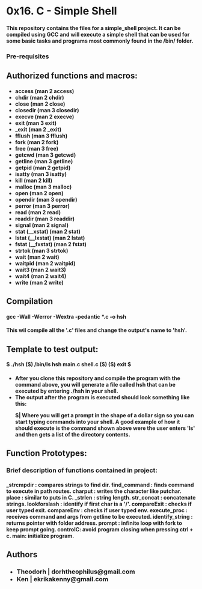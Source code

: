 <h1>0x16. C - Simple Shell</h1>
<h4>This repository contains the files for a simple_shell project. It can be compiled using GCC and will execute a simple shell that can be used for some basic tasks and programs most commonly found in the /bin/ folder.</h4>

<h3>Pre-requisites</h3>
<h2>Authorized functions and macros:</h2>
<h4><ul>
<li>access (man 2 access)</li>
<li>chdir (man 2 chdir)</li>
<li>close (man 2 close)</li>
<li>closedir (man 3 closedir)</li>
<li>execve (man 2 execve)</li>
<li>exit (man 3 exit)</li>
<li>_exit (man 2 _exit)</li>
<li>fflush (man 3 fflush)</li>
<li>fork (man 2 fork)</li>
<li>free (man 3 free)</li>
<li>getcwd (man 3 getcwd)</li>
<li>getline (man 3 getline)</li>
<li>getpid (man 2 getpid)</li>
<li>isatty (man 3 isatty)</li>
<li>kill (man 2 kill)</li>
<li>malloc (man 3 malloc)</li>
<li>open (man 2 open)</li>
<li>opendir (man 3 opendir)</li>
<li>perror (man 3 perror)</li>
<li>read (man 2 read)</li>
<li>readdir (man 3 readdir)</li>
<li>signal (man 2 signal)</li>
<li>stat (__xstat) (man 2 stat)</li>
<li>lstat (__lxstat) (man 2 lstat)</li>
<li>fstat (__fxstat) (man 2 fstat)</li>
<li>strtok (man 3 strtok)</li>
<li>wait (man 2 wait)</li>
<li>waitpid (man 2 waitpid)</li>
<li>wait3 (man 2 wait3)</li>
<li>wait4 (man 2 wait4)</li>
<li>write (man 2 write)</li>
</ul></h4>
<h2>Compilation</h2>
<h4>gcc -Wall -Werror -Wextra -pedantic *.c -o hsh</h4>

<h4>This wil compile all the '.c' files and change the output's name to 'hsh'.</h4>

<h2>Template to test output:</h2>

<h4>$ ./hsh
($) /bin/ls
hsh main.c shell.c
($)
($) exit
$</h4>

<h4><ul>
<li>After you clone this repository and compile the program with the command above, you will generate a file called hsh that can be executed by entering ./hsh in your shell.</li>

<li>The output after the program is executed should look something like this:</li>

$| Where you will get a prompt in the shape of a dollar sign so you can start typing commands into your shell. A good example of how it should execute is the command shown above were the user enters 'ls' and then gets a list of the directory contents.
</ul></h4>
<h2>Function Prototypes:</h2>
<h3>Brief description of functions contained in project:</h3>

<h4>_strcmpdir : compares strings to find dir. find_command : finds command to execute in path routes. charput : writes the character like putchar. place : similar to puts in C. _strlen : string length. str_concat : concatenate strings. lookforslash : identify if first char is a '/'. compareExit : checks if user typed exit. compareEnv : checks if user typed env. execute_proc : receives command and args from getline to be executed. identify_string : returns pointer with folder address. prompt : infinite loop with fork to keep prompt going. controlC: avoid program closing when pressing ctrl + c. main: initialize program.</h4>

<h2>Authors</h2>
<h3><ul>
<li>Theodorh | dorhtheophilus@gmail.com</li>
<li>Ken | ekrikakenny@gmail.com</li>
</ul></h3>